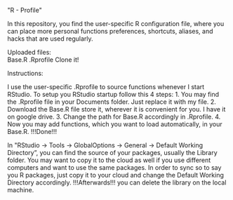 "R - Profile" 

In this repository, you find the user-specific R configuration file, where you can place more personal functions preferences, shortcuts, aliases, and hacks that are used regularly. 



Uploaded files:   
                Base.R 
                .Rprofile
Clone it!


Instructions:

I use the user-specific .Rprofile to source functions whenever I start RStudio. 
To setup you RStudio startup follow this 4 steps:
    1. You may find the .Rprofile file in your Documents folder. Just replace it with my file.
    2. Download the Base.R file store it, wherever it is convenient for you. I have it on google drive.
    3. Change the path for Base.R accordingly in .Rprofile.
    4. Now you may add functions, which you want to load automatically, in your Base.R. !!!Done!!!
    
In "RStudio -> Tools -> GlobalOptions -> General -> Default Working Directory”, you can find the source of your packages, usually the Library folder. You may want to copy it to the cloud as well if you use different computers and want to use the same packages. In order to sync so to say you R packages, just copy it to your cloud and change the Default Working Directory accordingly. !!!Afterwards!!! you can delete the library on the local machine.

